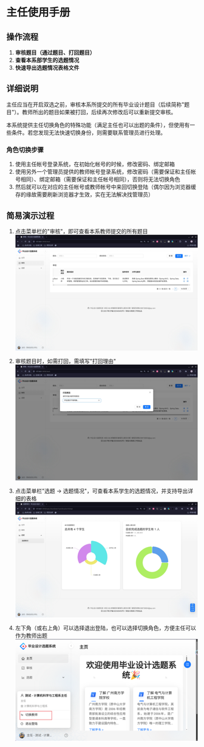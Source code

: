 # 主任使用手册

## 操作流程

1. **审核题目（通过题目、打回题目）**
2. **查看本系部学生的选题情况**
3. **快速导出选题情况表格文件**

## 详细说明

主任应当在开启双选之前，审核本系所提交的所有毕业设计题目（后续简称"题目"）。教师所出的题目如果被打回，后续再次修改后可以重新提交审核。

本系统提供主任切换角色的特殊功能（满足主任也可以出题的条件），但使用有一些条件。若您发现无法快速切换身份，则需要联系管理员进行处理。

### 角色切换步骤

1. 使用主任帐号登录系统，在初始化帐号的时候，修改密码、绑定邮箱
2. 使用另外一个管理员提供的教师帐号登录系统，修改密码（需要保证和主任帐号相同）、绑定邮箱（需要保证和主任帐号相同），否则将无法切换角色
3. 然后就可以在对应的主任帐号或教师帐号中来回切换登陆（偶尔因为浏览器缓存的缘故需要刷新浏览器才生效，实在无法解决找管理员）

## 简易演示过程

1. 点击菜单栏的"审核"，即可查看本系教师提交的所有题目
   ![步骤1](./dept/1.jpg)

2. 审核题目时，如需打回，需填写"打回理由"
   ![步骤2](./dept/2.jpg)

3. 点击菜单栏"选题 → 选题情况"，可查看本系学生的选题情况，并支持导出详细的表格
   ![步骤3](./dept/3.jpg)

4. 左下角（或右上角）可以选择退出登陆，也可以选择切换角色，方便主任可以作为教师出题
   ![步骤4](./dept/4.jpg)